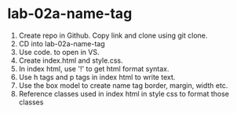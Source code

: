 # lab-02a-name-tag
1. Create repo in Github. Copy link and clone using git clone.
2. CD into lab-02a-name-tag
3. Use code. to open in VS.
4. Create index.html and style.css.
5. In index html, use '!' to get html format syntax. 
6. Use h tags and p tags in index html to write text. 
7. Use the box model to create name tag border, margin, width etc.
8. Reference classes used in index html in style css to format those classes

